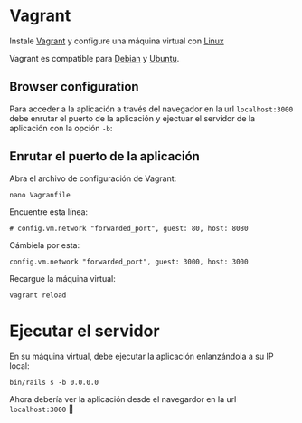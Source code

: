 # Vagrant

Instale [Vagrant](https://www.vagrantup.com/) y configure una máquina virtual con [Linux](prerequisites.md)

Vagrant es compatible para [Debian](/es/installation/debian.md) y [Ubuntu](/es/installation/ubuntu.md).

## Browser configuration

Para acceder a la aplicación a través del navegador en la url `localhost:3000` debe enrutar el puerto de la aplicación y ejectuar el servidor de la aplicación con la opción `-b`:

## Enrutar el puerto de la aplicación
Abra el archivo de configuración de Vagrant:

```
nano Vagranfile
```

Encuentre esta línea:

```
# config.vm.network "forwarded_port", guest: 80, host: 8080
```

Cámbiela por esta:

```
config.vm.network "forwarded_port", guest: 3000, host: 3000
```

Recargue la máquina virtual:

```
vagrant reload
```

# Ejecutar el servidor

En su máquina virtual, debe ejecutar la aplicación enlanzándola a su IP local:

```
bin/rails s -b 0.0.0.0
```

Ahora debería ver la aplicación desde el navegardor en la url `localhost:3000` :tada:
